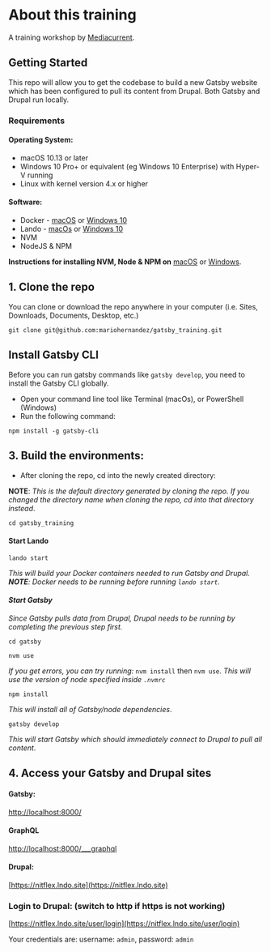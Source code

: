# About this training

A training workshop by [Mediacurrent](https://mediacurrent.com).

## Getting Started

This repo will allow you to get the codebase to build a new Gatsby website which has been configured to pull its content from Drupal. Both Gatsby and Drupal run locally.

### Requirements

#### Operating System:

* macOS 10.13 or later
* Windows 10 Pro+ or equivalent \(eg Windows 10 Enterprise\) with Hyper-V running
* Linux with kernel version 4.x or higher

#### Software:

* Docker - [macOS](https://docs.docker.com/docker-for-mac/install/) or [Windows 10](https://docs.docker.com/docker-for-windows/install/)
* Lando - [macOs](https://docs.lando.dev/basics/installation.html#macos) or [Windows 10](https://medium.com/@jiles/installing-lando-docker-and-composer-on-a-windows-10-pro-environment-e405efba2c96)
* NVM
* NodeJS & NPM

**Instructions for installing NVM, Node & NPM on** [macOS](https://medium.com/@jamesauble/install-nvm-on-mac-with-brew-adb921fb92cc) or [Windows](https://codeburst.io/nvm-for-windows-how-to-install-and-use-13b7a4209791).

## 1. Clone the repo

You can clone or download the repo anywhere in your computer \(i.e. Sites, Downloads, Documents, Desktop, etc.\)

```text
git clone git@github.com:mariohernandez/gatsby_training.git
```

## Install Gatsby CLI
Before you can run gatsby commands like `gatsby develop`, you need to install the Gatsby CLI globally.

* Open your command line tool like Terminal (macOs), or PowerShell (Windows)
* Run the following command:
```
npm install -g gatsby-cli
```

## 3. Build the environments:

* After cloning the repo, cd into the newly created directory:

**NOTE**: _This is the default directory generated by cloning the repo. If you changed the directory name when cloning the repo, cd into that directory instead_.

```text
cd gatsby_training
```

#### Start Lando

```text
lando start
```

_This will build your Docker containers needed to run Gatsby and Drupal. **NOTE**: Docker needs to be running before running `lando start`._

#### _Start Gatsby_

_Since Gatsby pulls data from Drupal, Drupal needs to be running by completing the previous step first._

```text
cd gatsby
```

```text
nvm use
```

_If you get errors, you can try running:_ `nvm install` then `nvm use`. _This will use the version of node specified inside `.nvmrc`_

```text
npm install
```

_This will install all of Gatsby/node dependencies_.

```text
gatsby develop
```

_This will start Gatsby which should immediately connect to Drupal to pull all content_.

## 4. Access your Gatsby and Drupal sites

#### Gatsby:

[http://localhost:8000/](http://localhost:8000/)

#### GraphQL

[http://localhost:8000/\_\_\_graphql](http://localhost:8000/___graphql)

#### Drupal:

[https://nitflex.lndo.site](https://nitflex.lndo.site)

### Login to Drupal: \(switch to http if https is not working\)

[https://nitflex.lndo.site/user/login](https://nitflex.lndo.site/user/login)

Your credentials are: username: `admin`, password: `admin`
